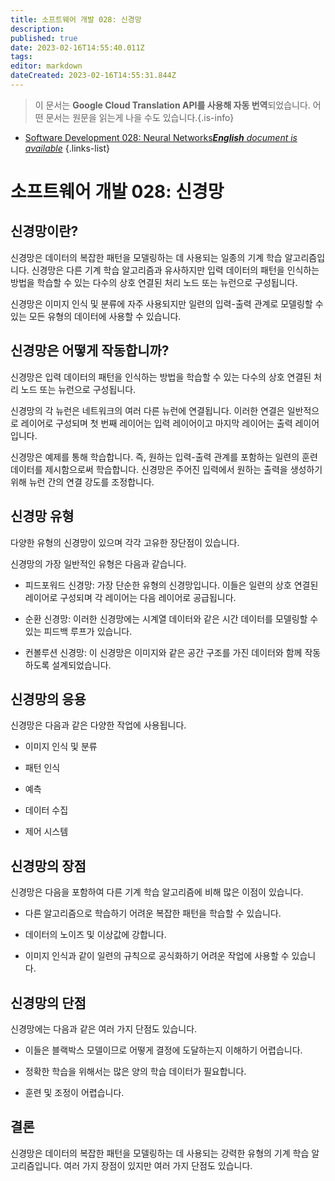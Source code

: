 ```yaml
---
title: 소프트웨어 개발 028: 신경망
description: 
published: true
date: 2023-02-16T14:55:40.011Z
tags: 
editor: markdown
dateCreated: 2023-02-16T14:55:31.844Z
---
```


> 이 문서는 **Google Cloud Translation API를 사용해 자동 번역**되었습니다.
어떤 문서는 원문을 읽는게 나을 수도 있습니다.{.is-info}



- [Software Development 028: Neural Networks***English** document is available*](/en/Knowledge-base/Software-Development/Learning/software-development-028-neural-networks)
{.links-list}


# 소프트웨어 개발 028: 신경망

## 신경망이란?

신경망은 데이터의 복잡한 패턴을 모델링하는 데 사용되는 일종의 기계 학습 알고리즘입니다. 신경망은 다른 기계 학습 알고리즘과 유사하지만 입력 데이터의 패턴을 인식하는 방법을 학습할 수 있는 다수의 상호 연결된 처리 노드 또는 뉴런으로 구성됩니다.

신경망은 이미지 인식 및 분류에 자주 사용되지만 일련의 입력-출력 관계로 모델링할 수 있는 모든 유형의 데이터에 사용할 수 있습니다.

## 신경망은 어떻게 작동합니까?

신경망은 입력 데이터의 패턴을 인식하는 방법을 학습할 수 있는 다수의 상호 연결된 처리 노드 또는 뉴런으로 구성됩니다.

신경망의 각 뉴런은 네트워크의 여러 다른 뉴런에 연결됩니다. 이러한 연결은 일반적으로 레이어로 구성되며 첫 번째 레이어는 입력 레이어이고 마지막 레이어는 출력 레이어입니다.

신경망은 예제를 통해 학습합니다. 즉, 원하는 입력-출력 관계를 포함하는 일련의 훈련 데이터를 제시함으로써 학습합니다. 신경망은 주어진 입력에서 원하는 출력을 생성하기 위해 뉴런 간의 연결 강도를 조정합니다.

## 신경망 유형

다양한 유형의 신경망이 있으며 각각 고유한 장단점이 있습니다.

신경망의 가장 일반적인 유형은 다음과 같습니다.

- 피드포워드 신경망: 가장 단순한 유형의 신경망입니다. 이들은 일련의 상호 연결된 레이어로 구성되며 각 레이어는 다음 레이어로 공급됩니다.

- 순환 신경망: 이러한 신경망에는 시계열 데이터와 같은 시간 데이터를 모델링할 수 있는 피드백 루프가 있습니다.

- 컨볼루션 신경망: 이 신경망은 이미지와 같은 공간 구조를 가진 데이터와 함께 작동하도록 설계되었습니다.

## 신경망의 응용

신경망은 다음과 같은 다양한 작업에 사용됩니다.

- 이미지 인식 및 분류

- 패턴 인식

- 예측

- 데이터 수집

- 제어 시스템

## 신경망의 장점

신경망은 다음을 포함하여 다른 기계 학습 알고리즘에 비해 많은 이점이 있습니다.

- 다른 알고리즘으로 학습하기 어려운 복잡한 패턴을 학습할 수 있습니다.

- 데이터의 노이즈 및 이상값에 강합니다.

- 이미지 인식과 같이 일련의 규칙으로 공식화하기 어려운 작업에 사용할 수 있습니다.

## 신경망의 단점

신경망에는 다음과 같은 여러 가지 단점도 있습니다.

- 이들은 블랙박스 모델이므로 어떻게 결정에 도달하는지 이해하기 어렵습니다.

- 정확한 학습을 위해서는 많은 양의 학습 데이터가 필요합니다.

- 훈련 및 조정이 어렵습니다.

## 결론

신경망은 데이터의 복잡한 패턴을 모델링하는 데 사용되는 강력한 유형의 기계 학습 알고리즘입니다. 여러 가지 장점이 있지만 여러 가지 단점도 있습니다.